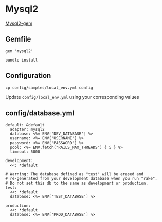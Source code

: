 # Mysql2

[Mysql2-gem](https://github.com/brianmario/mysql2)

## Gemfile

```
gem 'mysql2'
```

```
bundle install
```
## Configuration
```
cp config/samples/local_env.yml config
```
Update `config/local_env.yml` using your corresponding values


## config/database.yml
```
default: &default
  adapter: mysql2
  database: <%= ENV['DEV_DATABASE'] %>
  username: <%= ENV['USERNAME'] %>
  password: <%= ENV['PASSWORD'] %>
  pool: <%= ENV.fetch("RAILS_MAX_THREADS") { 5 } %>
  timeout: 5000

development:
  <<: *default

# Warning: The database defined as "test" will be erased and
# re-generated from your development database when you run "rake".
# Do not set this db to the same as development or production.
test:
  <<: *default
  database: <%= ENV['TEST_DATABASE'] %>

production:
  <<: *default
  database: <%= ENV['PROD_DATABASE'] %>
```







